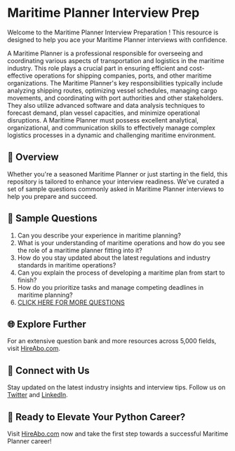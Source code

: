 # Maritime Planner Interview Prep

Welcome to the Maritime Planner Interview Preparation ! This resource is designed to help you ace your Maritime Planner interviews with confidence.

A Maritime Planner is a professional responsible for overseeing and coordinating various aspects of transportation and logistics in the maritime industry. This role plays a crucial part in ensuring efficient and cost-effective operations for shipping companies, ports, and other maritime organizations. The Maritime Planner's key responsibilities typically include analyzing shipping routes, optimizing vessel schedules, managing cargo movements, and coordinating with port authorities and other stakeholders. They also utilize advanced software and data analysis techniques to forecast demand, plan vessel capacities, and minimize operational disruptions. A Maritime Planner must possess excellent analytical, organizational, and communication skills to effectively manage complex logistics processes in a dynamic and challenging maritime environment.

## 🚀 Overview

Whether you're a seasoned Maritime Planner or just starting in the field, this repository is tailored to enhance your interview readiness. We've curated a set of sample questions commonly asked in Maritime Planner interviews to help you prepare and succeed.

## 📝 Sample Questions

1. Can you describe your experience in maritime planning?
2. What is your understanding of maritime operations and how do you see the role of a maritime planner fitting into it?
3. How do you stay updated about the latest regulations and industry standards in maritime operations?
4. Can you explain the process of developing a maritime plan from start to finish?
5. How do you prioritize tasks and manage competing deadlines in maritime planning?
6. [CLICK HERE FOR MORE QUESTIONS](https://hireabo.com/job/23_4_9/Maritime%20Planner)

## 🌐 Explore Further

For an extensive question bank and more resources across 5,000 fields, visit [HireAbo.com](https://www.hireabo.com).

## 📱 Connect with Us

Stay updated on the latest industry insights and interview tips. Follow us on [Twitter](https://twitter.com/hireabo) and [LinkedIn](https://www.linkedin.com/in/hire-abo-3609972a8/).

## 🚀 Ready to Elevate Your Python Career?

Visit [HireAbo.com](https://www.hireabo.com) now and take the first step towards a successful Maritime Planner career!